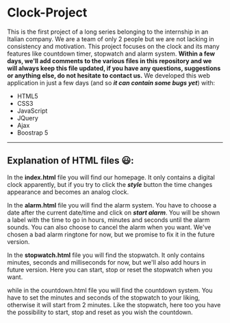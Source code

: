 # Clock-Project

This is the first project of a long series belonging to the internship in an Italian company. We are a team of only 2 people but we are not lacking in consistency and motivation. This project focuses on the clock and its many features like countdown timer, stopwatch and alarm system. **Within a few days, we'll add comments to the various files in this repository and we will always keep this file updated, if you have any questions, suggestions or anything else, do not hesitate to contact us.** We developed this web application in just a few days (and so ***it can contain some bugs yet***) with:

- HTML5
- CSS3
- JavaScript
- JQuery
- Ajax
- Boostrap 5 

-----------------

## Explanation of HTML files 😃:

In the **index.html** file you will find our homepage. It only contains a digital clock apparently, but if you try to click the ***style*** button the time changes appearance and becomes an analog clock.  

In the **alarm.html** file you will find the alarm system. You have to choose a date after the current date/time and click on ***start alarm***. You will be shown a label with the time to go in hours, minutes and seconds until the alarm sounds. You can also choose to cancel the alarm when you want. We've chosen a bad alarm ringtone for now, but we promise to fix it in the future version. 

In the **stopwatch.html** file you will find the stopwatch. It only contains minutes, seconds and milliseconds for now, but we'll also add hours in future version. Here you can start, stop or reset the stopwatch when you want. 

while in the countdown.html file you will find the countdown system. You have to set the minutes and seconds of the stopwatch to your liking, otherwise it will start from 2 minutes. Like the stopwatch, here too you have the possibility to start, stop and reset as you wish the countdown. 

